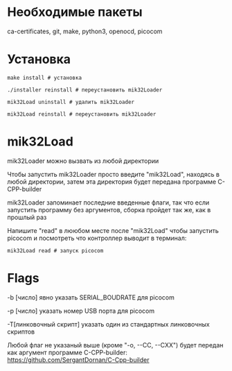 # Необходимые пакеты
ca-certificates, git, make, python3, openocd, picocom

# Установка
```
make install # установка
```

```
./installer reinstall # переустановить mik32Loader
```

```
mik32Load uninstall # удалить mik32Loader
```

```
mik32Load reinstall # переустановить mik32Loader
```

# mik32Load
mik32Loader можно вызвать из любой директории

Чтобы запустить mik32Loader просто введите "mik32Load", находясь в любой директории, затем эта директория будет передана программе C-CPP-builder

mik32Loader запоминает последние введенные флаги, так что если запустить программу без аргументов, сборка пройдет так же, как в прошлый раз

Напишите "read" в лююбом месте после "mik32Load" чтобы запустить picocom и посмотреть что контроллер выводит в терминал:

```
mik32Load read # запуск picocom
```

# Flags

-b [число] явно указать SERIAL_BOUDRATE для picocom

-p [число] указать номер USB порта для picocom

-T[линковочный скрипт] указать один из стандартных линковочных скриптов 

Любой флаг не указаный выше (кроме "-o, --CC, --CXX") будет передан как аргумент программе C-CPP-builder: https://github.com/SergantDornan/C-Cpp-builder
